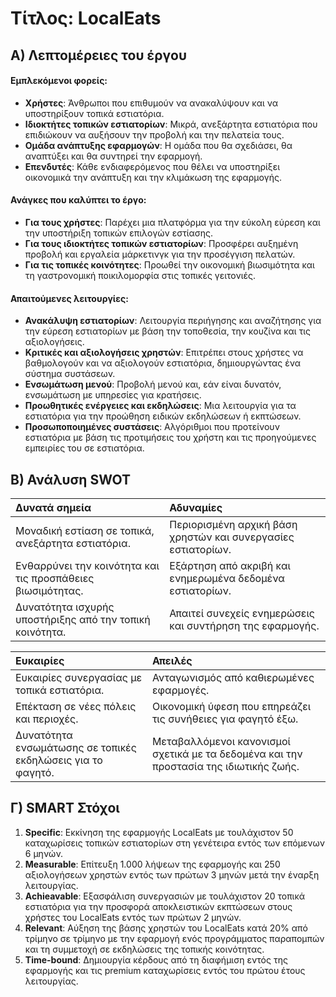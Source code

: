 # Τίτλος: LocalEats

## A) Λεπτομέρειες του έργου

#### Εμπλεκόμενοι φορείς:
- **Xρήστες**: Άνθρωποι που επιθυμούν να ανακαλύψουν και να υποστηρίξουν τοπικά εστιατόρια.
- **Ιδιοκτήτες τοπικών εστιατορίων**: Μικρά, ανεξάρτητα εστιατόρια που επιδιώκουν να αυξήσουν την προβολή και την πελατεία τους.
- **Ομάδα ανάπτυξης εφαρμογών**: Η ομάδα που θα σχεδιάσει, θα αναπτύξει και θα συντηρεί την εφαρμογή.
- **Επενδυτές**: Κάθε ενδιαφερόμενος που θέλει να υποστηρίξει οικονομικά την ανάπτυξη και την κλιμάκωση της εφαρμογής.

#### Ανάγκες που καλύπτει το έργο:
- **Για τους χρήστες**: Παρέχει μια πλατφόρμα για την εύκολη εύρεση και την υποστήριξη τοπικών επιλογών εστίασης.
- **Για τους ιδιοκτήτες τοπικών εστιατορίων**: Προσφέρει αυξημένη προβολή και εργαλεία μάρκετινγκ για την προσέγγιση πελατών.
- **Για τις τοπικές κοινότητες**: Προωθεί την οικονομική βιωσιμότητα και τη γαστρονομική ποικιλομορφία στις τοπικές γειτονιές.

#### Απαιτούμενες λειτουργίες:
- **Ανακάλυψη εστιατορίων**: Λειτουργία περιήγησης και αναζήτησης για την εύρεση εστιατορίων με βάση την τοποθεσία, την κουζίνα και τις αξιολογήσεις.
- **Κριτικές και αξιολογήσεις χρηστών**: Επιτρέπει στους χρήστες να βαθμολογούν και να αξιολογούν εστιατόρια, δημιουργώντας ένα σύστημα συστάσεων.
- **Ενσωμάτωση μενού**: Προβολή μενού και, εάν είναι δυνατόν, ενσωμάτωση με υπηρεσίες για κρατήσεις.
- **Προωθητικές ενέργειες και εκδηλώσεις**: Μια λειτουργία για τα εστιατόρια για την προώθηση ειδικών εκδηλώσεων ή εκπτώσεων.
- **Προσωποποιημένες συστάσεις**: Αλγόριθμοι που προτείνουν εστιατόρια με βάση τις προτιμήσεις του χρήστη και τις προηγούμενες εμπειρίες του σε εστιατόρια.


## Β) Ανάλυση SWOT

| Δυνατά σημεία | Αδυναμίες |
|:--------------------------------------------------------|:-------------------------------------------------------|
| Μοναδική εστίαση σε τοπικά, ανεξάρτητα εστιατόρια.       | Περιορισμένη αρχική βάση χρηστών και συνεργασίες εστιατορίων.|
| Ενθαρρύνει την κοινότητα και τις προσπάθειες βιωσιμότητας.      | Εξάρτηση από ακριβή και ενημερωμένα δεδομένα εστιατορίων.   |
| Δυνατότητα ισχυρής υποστήριξης από την τοπική κοινότητα.         | Απαιτεί συνεχείς ενημερώσεις και συντήρηση της εφαρμογής.      |

| Ευκαιρίες | Απειλές |
|:-------------------------------------------------------|:-------------------------------------------------------|
| Ευκαιρίες συνεργασίας με τοπικά εστιατόρια.     | Ανταγωνισμός από καθιερωμένες εφαρμογές.     |
| Επέκταση σε νέες πόλεις και περιοχές.                  | Οικονομική ύφεση που επηρεάζει τις συνήθειες για φαγητό έξω.        |
| Δυνατότητα ενσωμάτωσης σε τοπικές εκδηλώσεις για το φαγητό.          | Μεταβαλλόμενοι κανονισμοί σχετικά με τα δεδομένα και την προστασία της ιδιωτικής ζωής.      |


## Γ) SMART Στόχοι

1. **Specific**: Εκκίνηση της εφαρμογής LocalEats με τουλάχιστον 50 καταχωρίσεις τοπικών εστιατορίων στη γενέτειρα εντός των επόμενων 6 μηνών.
2. **Measurable**: Επίτευξη 1.000 λήψεων της εφαρμογής και 250 αξιολογήσεων χρηστών εντός των πρώτων 3 μηνών μετά την έναρξη λειτουργίας.
3. **Achieavable**: Εξασφάλιση συνεργασιών με τουλάχιστον 20 τοπικά εστιατόρια για την προσφορά αποκλειστικών εκπτώσεων στους χρήστες του LocalEats εντός των πρώτων 2 μηνών.
4. **Relevant**: Αύξηση της βάσης χρηστών του LocalEats κατά 20% από τρίμηνο σε τρίμηνο με την εφαρμογή ενός προγράμματος παραπομπών και τη συμμετοχή σε εκδηλώσεις της τοπικής κοινότητας.
5. **Time-bound**: Δημιουργία κέρδους από τη διαφήμιση εντός της εφαρμογής και τις premium καταχωρίσεις εντός του πρώτου έτους λειτουργίας.
